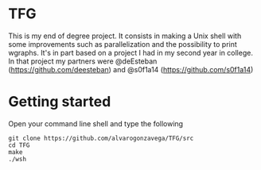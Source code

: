 # TFG

This is my end of degree project. It consists in making a Unix shell with some improvements such as parallelization and the possibility to print wgraphs. It's in part based on a project I had in my second year in college. In that project my partners were @deEsteban (https://github.com/deesteban) and @s0f1a14 (https://github.com/s0f1a14)

# Getting started

Open your command line shell and type the following
```
git clone https://github.com/alvarogonzavega/TFG/src
cd TFG
make
./wsh
```
